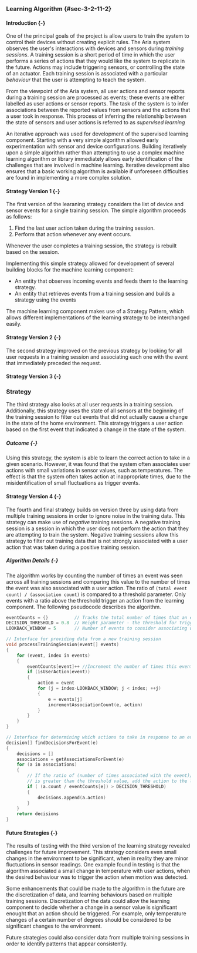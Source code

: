 ### Learning Algorithm {#sec-3-2-11-2}

#### Introduction {-}

One of the principal goals of the project is allow users to train the system to control their devices without 
creating explicit rules. The Aria system observes the user's interactions with devices and sensors during 
*training sessions*. A training session is a short period of time in which the user performs a series of 
actions that they would like the system to replicate in the future. Actions may include triggering sensors,
or controlling the state of an actuator. Each training session is associated with a particular *behaviour* that
the user is attempting to teach the system. 

From the viewpoint of the Aria system, all user actions and sensor reports during a training session are 
processed as events; these events are either labelled as user actions or sensor reports. The task of the system
is to infer associations between the reported values from sensors and the actions that a user took in response.
This process of inferring the relationship between the state of sensors and user actions is referred to as
*supervised learning* 

An iterative approach was used for development of the supervised learning component. Starting with a very simple
algorithm allowed early experimentation with sensor and device configurations. Building iteratively upon a simple 
algorithm rather than attempting to use a complex machine learning algorithm or library immediately allows early 
identification of the challenges that are involved in machine learning. Iterative development also ensures that 
a basic working algorithm is available if unforeseen difficulties are found in implementing a more complex solution.

#### Strategy Version 1 {-}

The first version of the learaning strategy considers the list of device and sensor events for a 
single training session. The simple algorithm proceeds as follows:

1. Find the last user action taken during the training session.
2. Perform that action whenever any event occurs.

Whenever the user completes a training session, the strategy is rebuilt based on the session.

Implementing this simple strategy allowed for development of several building blocks for the 
machine learning component:

- An entity that observes incoming events and feeds them to the learning strategy.
- An entity that retrieves events from a training session and builds a strategy using the events

The machine learning component makes use of a Strategy Pattern, which allows different 
implementations of the learning strategy to be interchanged easily.

#### Strategy Version 2 {-}

The second strategy improved on the previous strategy by looking for all user requests in a training
session and associating each one with the event that immediately preceded the request.

#### Strategy Version 3 {-}

### Strategy

The third strategy also looks at all user requests in a training session. Additionally,
this strategy uses the state of all sensors at the beginning of the training session to filter out 
events that did not actually cause a change in the state of the home environment. This strategy 
triggers a user action based on the first event that indicated a change in the state of the 
system.

##### Outcome {-}

Using this strategy, the system is able to learn the correct action to take in a given scenario.
However, it was found that the system often associates user actions with small variations in 
sensor values, such as temperatures. The effect is that the system often takes action at
inappropriate times, due to the misidentification of small fluctuations as trigger events.

#### Strategy Version 4 {-}

The fourth and final strategy builds on version three by using data from multiple training sessions
in order to ignore noise in the training data. This strategy can make use of *negative* training
sessions. A negative training session is a session in which the user does not perform the 
action that they are attempting to train the system. Negative training sessions allow this strategy
to filter out training data that is not strongly associated with a user action that was taken during
a positive training session. 

##### Algorithm Details {-}

The algorithm works by counting the number of times an event was seen across all training sessions
and comparing this value to the number of times the event was also associated with a user action.
The ratio of `(total event count) / (association count)` is compared to a threshold parameter.
Only events with a ratio above the threshold trigger an action from the learning component.
The following pseudocode describes the algorithm.

```C
eventCounts = {}          // Tracks the total number of times that an event was seen across all training sessions
DECISION_THRESHOLD = 0.8  // Weight parameter - the threshold for triggering an action 
LOOKBACK_WINDOW = 5       // Number of events to consider associating with an action

// Interface for providing data from a new training session
void processTrainingSession(event[] events)
{
    for (event, index in events)
    {
        eventCounts[event]++ //Increment the number of times this event has been encountered
        if (isUserAction(event))
        {
            action = event
            for (j = index-LOOKBACK_WINDOW; j < index; ++j) 
            {
                e = events[j]
                incrementAssociationCount(e, action)
            }
        }
    }
}

// Interface for determining which actions to take in response to an event
decision[] findDecisionsForEvent(e) 
{
    decisions = []
    associations = getAssociationsForEvent(e)
    for (a in associations)
    {
        // If the ratio of (number of times associated with the event)/(number of times event was seen)
        // is greater than the threshold value, add the action to the list of decisions returned
        if ( (a.count / eventCounts[e]) > DECISION_THRESHOLD)
        {
            decisions.append(a.action)
        }
    }
    return decisions
}
```

#### Future Strategies {-}

The results of testing with the third version of the learning strategy revealed challenges for 
future improvement. This strategy considers even small changes in the environment to be significant,
when in reality they are minor fluctuations in sensor readings. One example found in testing is that
the algorithm associated a small change in temperature with user actions, when the desired 
behaviour was to trigger the action when motion was detected.

Some enhancements that could be made to the algorithm in the future are the discretization of data,
and learning behaviours based on multiple training sessions. Discretization of the data could allow
the learning component to decide whether a change in a sensor value is significant enought that
an action should be triggered. For example, only temperature changes of a certain number of degrees
should be considered to be significant changes to the environment.

Future strategies could also consider data from multiple training sessions in order to identify 
patterns that appear consistently.
